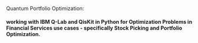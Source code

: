 Quantum Portfolio Optimization:
#### working with IBM Q-Lab and QisKit in Python for Optimization Problems in Financial Services use cases - specifically Stock Picking and Portfolio Optimization.